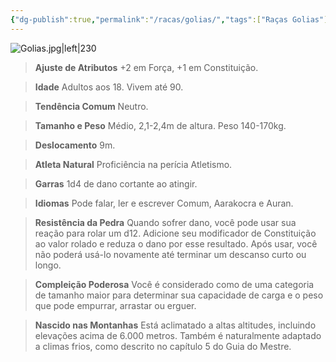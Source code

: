 ```yaml
---
{"dg-publish":true,"permalink":"/racas/golias/","tags":["Raças Golias"],"created":"2024-07-23T08:29:11.000-03:00"}
---
```



![Golias.jpg|left|230](/img/user/Arquivos/Golias.jpg)

> **Ajuste de Atributos**
> +2 em Força, +1 em Constituição.  

> **Idade**
> Adultos aos 18. Vivem até 90.  

> **Tendência Comum**
> Neutro.  

> **Tamanho e Peso**
> Médio, 2,1-2,4m de altura. Peso 140-170kg.  

> **Deslocamento**
> 9m.  

> **Atleta Natural**
> Proficiência na perícia Atletismo.  

> **Garras**
> 1d4 de dano cortante ao atingir.  

> **Idiomas**
> Pode falar, ler e escrever Comum, Aarakocra e Auran.  

> **Resistência da Pedra**
> Quando sofrer dano, você pode usar sua reação para rolar um d12. Adicione seu modificador de Constituição ao valor rolado e reduza o dano por esse resultado. Após usar, você não poderá usá-lo novamente até terminar um descanso curto ou longo.  

> **Compleição Poderosa**
> Você é considerado como de uma categoria de tamanho maior para determinar sua capacidade de carga e o peso que pode empurrar, arrastar ou erguer.  

> **Nascido nas Montanhas**
> Está aclimatado a altas altitudes, incluindo elevações acima de 6.000 metros. Também é naturalmente adaptado a climas frios, como descrito no capítulo 5 do Guia do Mestre.
